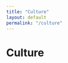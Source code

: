 ```yaml
---
title: "Culture"
layout: default
permalink: "/culture"
---
```

<div class="container">
    <div class="row">
        <div class="col-md-12">
            <h1>Culture</h1>
        </div>
    </div>
</div>
